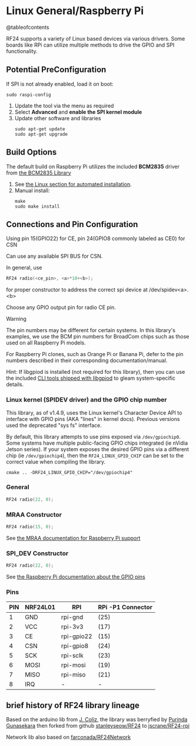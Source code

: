 # Linux General/Raspberry Pi

@tableofcontents

<!-- markdownlint-disable MD031 -->
RF24 supports a variety of Linux based devices via various drivers. Some boards like RPi can utilize multiple methods
to drive the GPIO and SPI functionality.

## Potential PreConfiguration

If SPI is not already enabled, load it on boot:

```shell
sudo raspi-config
```

1. Update the tool via the menu as required
2. Select **Advanced** and **enable the SPI kernel module**
3. Update other software and libraries
   ```shell
   sudo apt-get update
   sudo apt-get upgrade
   ```

## Build Options

The default build on Raspberry Pi utilizes the included **BCM2835** driver from [the BCM2835 Library](http://www.airspayce.com/mikem/bcm2835)

1. See [the Linux section for automated installation](linux_install.md).
2. Manual install:
   ```shell
   make
   sudo make install
   ```

## Connections and Pin Configuration

Using pin 15(GPIO22) for CE, pin 24(GPIO8 commonly labeled as CE0) for CSN

Can use any available SPI BUS for CSN.

In general, use

```cpp
RF24 radio(<ce_pin>, <a>*10+<b>);
```

for proper constructor to address the correct spi device at /dev/spidev\<a\>.\<b\>

Choose any GPIO output pin for radio CE pin.

> [!WARNING]
> The pin numbers may be different for certain systems.
> In this library's examples, we use the BCM pin numbers for BroadCom chips such as
> those used on all Raspberry Pi models.
>
> For Raspberry Pi clones, such as Orange Pi or Banana Pi, defer to the pin numbers described
> in their corresponding documentation/manual.
>
> Hint: If libgpiod is installed (not required for this library),
> then you can use the included
> [CLI tools shipped with libgpiod](https://libgpiod.readthedocs.io/en/latest/gpio_tools.html)
> to gleam system-specific details.

### Linux kernel (SPIDEV driver) and the GPIO chip number

This library, as of v1.4.9, uses the Linux kernel's Character Device API to interface
with GPIO pins (AKA "lines" in kernel docs). Previous versions used the deprecated "sys fs" interface.

By default, this library attempts to use pins exposed via `/dev/gpiochip0`.
Some systems have multiple public-facing GPIO chips integrated (ie nVidia Jetson series).
If your system exposes the desired GPIO pins via a different chip (ie `/dev/gpiochip4`), then the
`RF24_LINUX_GPIO_CHIP` can be set to the correct value when compiling the library.

```shell
cmake .. -DRF24_LINUX_GPIO_CHIP="/dev/gpiochip4"
```

### General

```cpp
RF24 radio(22, 0);
```

### MRAA Constructor

```cpp
RF24 radio(15, 0);
```

See [the MRAA documentation for Raspberry Pi support](http://iotdk.intel.com/docs/master/mraa/rasppi.html)

### SPI_DEV Constructor

```cpp
RF24 radio(22, 0);
```

See [the Raspberry Pi documentation about the GPIO pins](https://www.raspberrypi.com/documentation/computers/os.html#gpio-and-the-40-pin-header)

### Pins

| PIN | NRF24L01 | RPI        | RPi -P1 Connector |
| --- | -------- | ---------- | ----------------- |
| 1   | GND      | rpi-gnd    | (25)              |
| 2   | VCC      | rpi-3v3    | (17)              |
| 3   | CE       | rpi-gpio22 | (15)              |
| 4   | CSN      | rpi-gpio8  | (24)              |
| 5   | SCK      | rpi-sclk   | (23)              |
| 6   | MOSI     | rpi-mosi   | (19)              |
| 7   | MISO     | rpi-miso   | (21)              |
| 8   | IRQ      | -          | -                 |

## brief history of RF24 library lineage

Based on the arduino lib from [J. Coliz](maniacbug@ymail.com),
the library was berryfied by [Purinda Gunasekara](purinda@gmail.com)
then forked from github [stanleyseow/RF24](https://github.com/stanleyseow/RF24) to [jscrane/RF24-rpi](https://github.com/jscrane/RF24-rpi)

Network lib also based on [farconada/RF24Network](https://github.com/farconada/RF24Network)
